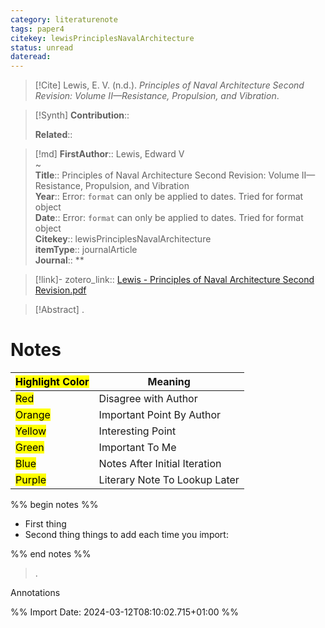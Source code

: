 ```yaml
---
category: literaturenote
tags: paper4
citekey: lewisPrinciplesNavalArchitecture
status: unread
dateread:
---
```


> [!Cite]
> Lewis, E. V. (n.d.). _Principles of Naval Architecture Second Revision: Volume II—Resistance, Propulsion, and Vibration_.

>[!Synth]
>**Contribution**:: 
>
>**Related**:: 
>

>[!md]
> **FirstAuthor**:: Lewis, Edward V  
~    
> **Title**:: Principles of Naval Architecture Second Revision: Volume II—Resistance, Propulsion, and Vibration  
> **Year**:: Error: `format` can only be applied to dates. Tried for format object  
> **Date**:: Error: `format` can only be applied to dates. Tried for format object  
> **Citekey**:: lewisPrinciplesNavalArchitecture  
> **itemType**:: journalArticle  
> **Journal**:: **    

> [!link]-
> zotero_link:: [Lewis - Principles of Naval Architecture Second Revision.pdf](zotero://select/library/items/HAZZUETL)


> [!Abstract]
>.
> 
# Notes

| <mark class="hltr-grey">Highlight Color</mark> | Meaning                       |
| ---------------------------------------------- | ----------------------------- |
| <mark class="hltr-red">Red</mark>              | Disagree with Author          |
| <mark class="hltr-orange">Orange</mark>        | Important Point By Author     |
| <mark class="hltr-yellow">Yellow</mark>        | Interesting Point             |
| <mark class="hltr-green">Green</mark>          | Important To Me               |
| <mark class="hltr-blue">Blue</mark>            | Notes After Initial Iteration |
| <mark class="hltr-purple">Purple</mark>        | Literary Note To Lookup Later |

%% begin notes %%
- First thing
- Second thing
things to add each time you import:

%% end notes %%

>.
 
 Annotations


%% Import Date: 2024-03-12T08:10:02.715+01:00 %%
